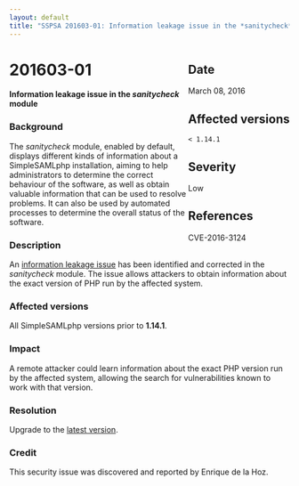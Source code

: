 ```yaml
---
layout: default
title: "SSPSA 201603-01: Information leakage issue in the *sanitycheck* module "
---
```


<aside><div class="sidebar-warning" style="float: right;">
<h2>Date</h2>
March 08, 2016
<h2>Affected versions</h2>
<code>&lt; 1.14.1</code>
<h2>Severity</h2>
Low
<h2>References</h2>
CVE-2016-3124
</div></aside>

# 201603-01

**Information leakage issue in the *sanitycheck* module**

### Background

The *sanitycheck* module, enabled by default, displays different kinds of information about a SimpleSAMLphp
installation, aiming to help administrators to determine the correct behaviour of the software, as well as obtain
valuable information that can be used to resolve problems. It can also be used by automated processes to determine the
overall status of the software.

### Description

An [information leakage issue](https://www.owasp.org/index.php/Information_Leakage) has been identified and corrected
in the *sanitycheck* module. The issue allows attackers to obtain information about the exact version of PHP run by the
affected system.

### Affected versions

All SimpleSAMLphp versions prior to **1.14.1**.

### Impact

A remote attacker could learn information about the exact PHP version run by the affected system, allowing the search
for vulnerabilities known to work with that version.

### Resolution

Upgrade to the [latest version](/download).

### Credit

This security issue was discovered and reported by Enrique de la Hoz.
